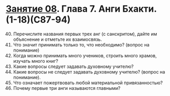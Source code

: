 # [Занятие 08](lessons/8.md). Глава 7. Анги Бхакти. (1-18)(С87-94)

40. Перечислите названия первых трех анг (с санскритом), дайте им объяснение и отметьте их взаимосвязь.
41. Что значит принимать только то, что необходимо? (вопрос на понимание)
42. Когда можно принимать много учеников, строить много храмов, изучать много книг?
43. Какие вопросы следует задавать духовному учителю?
44. Какие вопросы не следует задавать духовному учителю? (вопрос на понимание).
45. Что означает пожертвовать любой материальной привязанностью?
46. Почему первые три анги называются главными?
